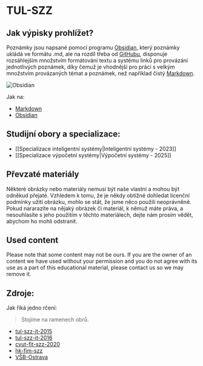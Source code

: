 # TUL-SZZ
## Jak výpisky prohlížet?
Poznámky jsou napsané pomocí programu [Obsidian](https://obsidian.md/), který poznámky ukládá ve formátu .md, ale na rozdíl třeba od [GitHubu](https://github.com), disponuje rozsáhlejším množstvím formátování textu a systému linků pro provázání jednotlivých poznámek, díky čemuž je vhodnější pro práci s velkým množstvím provázaných témat a poznámek, než například čistý [Markdown](https://en.wikipedia.org/wiki/Markdown). 

![Obsidian](https://avatars.githubusercontent.com/u/65011256?s=200&v=4)

Jak na:
- [Markdown](https://www.markdownguide.org)
- [Obsidian](https://help.obsidian.md/Obsidian/Index)

## Studijní obory a specializace:
- [[Specializace inteligentní systémy|Inteligentní systémy - 2023]]
- [[Specializace výpočetní systémy|Výpočetní systémy - 2025]]

## Převzaté materiály
Některé obrázky nebo materiály nemusí být naše vlastní a mohou být odněkud přejaté. Vzhledem k tomu, že je někdy obtížné dohledat licenční podmínky užití obrázku, mohlo se stát, že jsme něco použili neoprávněně. Pokud nararazíte na nějaký obrázek či materiál, k němuž máte práva, a nesouhlasíte s jeho použitím v těchto materiálech, dejte nám prosím vědět, abychom ho mohli odstranit.

## Used content
Please note that some content may not be ours. If you are the owner of an content we have used without your permission and you do not agree with its use as a part of this educational material, please contact us so we may remove it.

## Zdroje:
Jak říká jedno rčení:
> Stojíme na ramenech obrů.

- [tul-szz-it-2015](https://github.com/ludekvesely/szz-2015/wiki)
- [tul-szz-it-2016](https://github.com/tkrizek/tul-szz-it-nv)
- [cvut-fit-szz-2020](https://gitlab.fit.cvut.cz/sutymate/szz-okruhy-2020)
- [hk-fim-szz](http://michaelkuty.github.io/ssz-ai-hk-3/index.html)
- [VŠB-Ostrava](http://lucie.zolta.cz/index.php/okruhy-szz-povinne)
